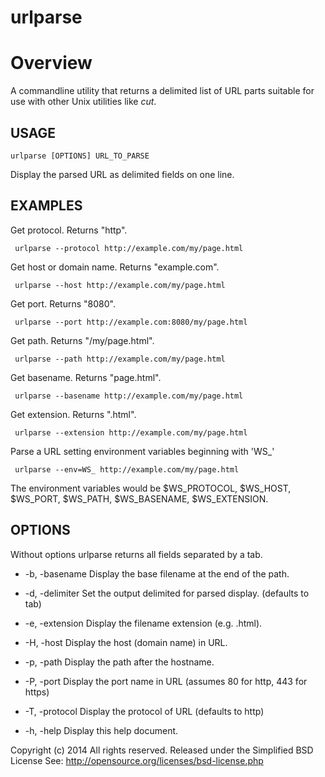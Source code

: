 urlparse
========

# Overview

A commandline utility that returns a delimited list of URL parts suitable
for use with other Unix utilities like _cut_.

## USAGE 

    urlparse [OPTIONS] URL_TO_PARSE

Display the parsed URL as delimited fields on one line.

## EXAMPLES


Get protocol. Returns "http".
 
     urlparse --protocol http://example.com/my/page.html


Get host or domain name.  Returns "example.com".
 
     urlparse --host http://example.com/my/page.html


Get port.  Returns "8080".

     urlparse --port http://example.com:8080/my/page.html


Get path. Returns "/my/page.html".
 
     urlparse --path http://example.com/my/page.html


Get basename. Returns "page.html".
 
     urlparse --basename http://example.com/my/page.html


Get extension. Returns ".html".
 
     urlparse --extension http://example.com/my/page.html


Parse a URL setting environment variables beginning with 'WS_'

     urlparse --env=WS_ http://example.com/my/page.html

The environment variables would be $WS\_PROTOCOL, $WS\_HOST,
$WS\_PORT, $WS\_PATH, $WS\_BASENAME, $WS\_EXTENSION.


## OPTIONS

Without options urlparse returns all fields separated by a tab.

+  -b, -basename	Display the base filename at the end of the path.
+  -d, -delimiter	Set the output delimited for parsed display. (defaults to tab)
+  -e, -extension	Display the filename extension (e.g. .html).
+  -H, -host	Display the host (domain name) in URL.
+  -p, -path	Display the path after the hostname.
+  -P, -port	Display the port name in URL (assumes 80 for http, 443 for https)
+  -T, -protocol	Display the protocol of URL (defaults to http)

+  -h, -help	Display this help document.

Copyright (c) 2014 All rights reserved.
Released under the Simplified BSD License
See: http://opensource.org/licenses/bsd-license.php 
